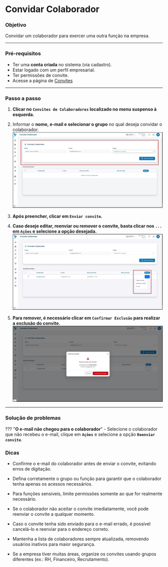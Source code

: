 # <i data-lucide="check" class="icon-lg"></i> Convidar Colaborador

### <i data-lucide="target" class="icon-lg"></i> Objetivo

Convidar um colaborador para exercer uma outra função na empresa.

---

### <i data-lucide="square-check" class="icon-lg"></i> Pré-requisitos

- Ter uma **conta criada** no sistema (via cadastro).
- Estar logado com um perfil empresarial.
- Ter permissões de convite.
- Acesse a página de [Convites](https://www.redeaviacao.com.br/empresa/convites)


---

### <i data-lucide="notebook-pen" class="icon-lg"></i> Passo a passo

1. **Clicar no ``Convites de Colaboradores`` localizado no menu suspenso à esquerda.**

2. Informar o **nome, e-mail e selecionar o grupo** no qual deseja convidar o colaborador.
    ![Tela de convite colaborador](../imagens/Convite-colaborador/convite.jpg)

3. **Após preencher, clicar em ``Enviar convite``.**

4. **Caso deseje editar, reenviar ou remover o convite, basta clicar nos `...` em ``Ações`` e selecione a opção desejada.**
    ![Tela de ações do convite](../imagens/Convite-colaborador/acoes_convite.jpg)

5. **Para remover, é necessário clicar em ``Confirmar Exclusão`` para realizar a exclusão do convite.**
    ![Tela de ações do convite](../imagens/Convite-colaborador/excluir-convite.jpg)        



---

### <i data-lucide="wrench" class="icon-lg"></i> Solução de problemas

??? "**O e-mail não chegou para o colaborador**"
    - Selecione o colaborador que não recebeu o e-mail, clique em **``Ações``** e selecione a opção **``Reenviar convite``**.

### <i data-lucide="lightbulb" class="icon-dica"></i> Dicas

- Confirme o e-mail do colaborador antes de enviar o convite, evitando erros de digitação.

- Defina corretamente o grupo ou função para garantir que o colaborador tenha apenas os acessos necessários.

- Para funções sensíveis, limite permissões somente ao que for realmente necessário.

- Se o colaborador não aceitar o convite imediatamente, você pode reenviar o convite a qualquer momento.

- Caso o convite tenha sido enviado para o e-mail errado, é possível cancelá-lo e reenviar para o endereço correto.

- Mantenha a lista de colaboradores sempre atualizada, removendo usuários inativos para maior segurança.

- Se a empresa tiver muitas áreas, organize os convites usando grupos diferentes (ex.: RH, Financeiro, Recrutamento).